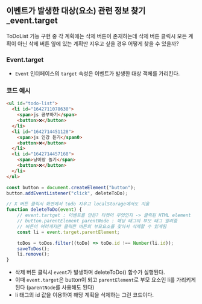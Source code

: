 ## 이벤트가 발생한 대상(요소) 관련 정보 찾기_event.target
ToDoList 기능 구현 중 각 계획에는 삭제 버튼이 존재하는데 삭제 버튼 클릭시 모든 계획이 아닌 삭제 버튼 옆에 있는 계획만 지우고 싶을 경우 어떻게 찾을 수 있을까?

### Event.target
- `Event` 인터페이스의 `target` 속성은 이벤트가 발생한 대상 객체를 가리킨다.

### 코드 예시
```html
<ul id="todo-list">
  <li id="1642711078630">
    <span>js 공부하기</span>
    <button>❌</button>
  </li>
  <li id="1642714451128">
    <span>js 인강 듣기</span0>
    <button>❌</button>
  </li>
  <li id="1642714457168">
    <span>냥이랑 놀기</span>
    <button>❌</button>
  </li>
</ul>
```
```js
const button = document.createElement("button");
button.addEventListener("click", deleteToDo);

// X 버튼 클릭시 화면에서 todo 지우고 localStorage에서도 지움
function deleteToDo(event) {
    // event.tartget : 이벤트를 만든? 타켓이 무엇인지 -> 클릭된 HTML element
    // button.parentElement parentNode : 해당 태그의 부모 태그 알려줌
    // 버튼이 여러개지만 클릭한 버튼의 부모요소를 찾아서 삭제할 수 있게됨
    const li = event.target.parentElement;

    toDos = toDos.filter((toDo) => toDo.id !== Number(li.id));
    saveToDos();
    li.remove();
}
```
- 삭제 버튼 클릭시 `event`가 발생하며 deleteToDo() 함수가 실행된다.
- 이때 `event.target`은 button이 되고 `parentElement`로 부모 요소인 li를 가리키게 된다 (`parentNode`를 사용해도 된다) 
- li 태그의 id 값을 이용하여 해당 계획을 삭제하는 그런 코드이다.
